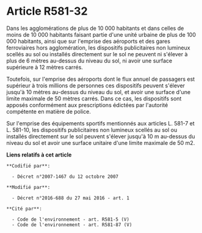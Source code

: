 # Article R581-32

Dans les agglomérations de plus de 10 000 habitants et dans celles de moins de 10 000 habitants faisant partie d'une unité
urbaine de plus de 100 000 habitants, ainsi que sur l'emprise des aéroports et des gares ferroviaires hors agglomération, les
dispositifs publicitaires non lumineux scellés au sol ou installés directement sur le sol ne peuvent ni s'élever à plus de 6
mètres au-dessus du niveau du sol, ni avoir une surface supérieure à 12 mètres carrés. 

Toutefois, sur l'emprise des aéroports dont le flux annuel de passagers est supérieur à trois millions de personnes ces
dispositifs peuvent s'élever jusqu'à 10 mètres au-dessus du niveau du sol, et avoir une surface d'une limite maximale de 50
mètres carrés. Dans ce cas, les dispositifs sont apposés conformément aux prescriptions édictées par l'autorité compétente en
matière de police.

Sur l'emprise des équipements sportifs mentionnés aux articles L. 581-7 et L. 581-10, les dispositifs publicitaires non
lumineux scellés au sol ou installés directement sur le sol peuvent s'élever jusqu'à 10 m au-dessus du niveau du sol et avoir
une surface unitaire d'une limite maximale de 50 m2.

**Liens relatifs à cet article**

	**Codifié par**:

	  - Décret n°2007-1467 du 12 octobre 2007

	**Modifié par**:

	  - Décret n°2016-688 du 27 mai 2016 - art. 1

	**Cité par**:

	  - Code de l'environnement - art. R581-5 (V)
	  - Code de l'environnement - art. R581-87 (V)
